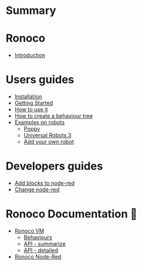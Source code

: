# Summary

Ronoco
======

- [Introduction](index.md)

# Users guides

- [Installation](user-guides/installation.md)
- [Getting Started](user-guides/quick-start.md)
- [How to use it](user-guides/how-to-use-it.md)
- [How to create a behaviour tree](user-guides/bt.md)
- [Examples on robots](user-guides/poppy.md)
  - [Poppy](user-guides/poppy.md)
  - [Universal Robots 3](user-guides/ur3.md)
  - [Add your own robot](user-guides/own.md)

# Developers guides

- [Add blocks to node-red](dev-guides/new-blocks.md)
- [Change node-red](dev-guides/scratch.md)

# Ronoco Documentation 📖
- [Ronoco VM](documentation/api.md)
  - [Behaviours](documentation/behavior.md)
  - [API - summarize](documentation/api-summarize.md)
  - [API - detailed](documentation/api-detailed.md)
- [Ronoco Node-Red](documentation/nodered.md)
